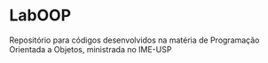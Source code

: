 # LabOOP
Repositório para códigos desenvolvidos na matéria de Programação Orientada a Objetos, ministrada no IME-USP
